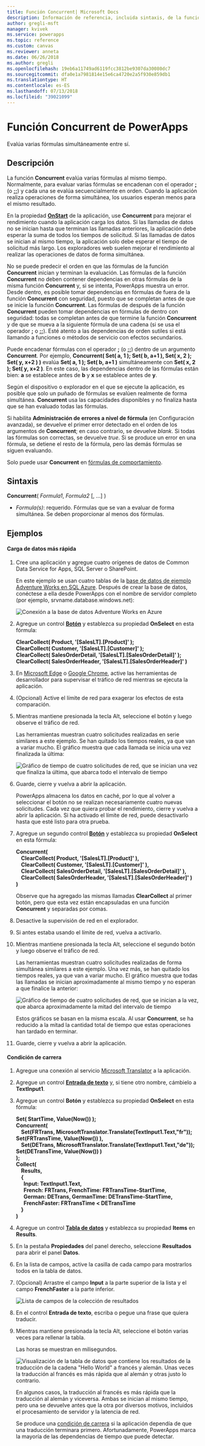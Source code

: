 ```yaml
---
title: Función Concurrent| Microsoft Docs
description: Información de referencia, incluida sintaxis, de la función Concurrent de PowerApps
author: gregli-msft
manager: kvivek
ms.service: powerapps
ms.topic: reference
ms.custom: canvas
ms.reviewer: anneta
ms.date: 06/26/2018
ms.author: gregli
ms.openlocfilehash: 19eb6a11749ad6119fcc3812be9307da30080dc7
ms.sourcegitcommit: dfa0e1a7981814e15e6ca4720e2a5f930e859db1
ms.translationtype: HT
ms.contentlocale: es-ES
ms.lasthandoff: 07/13/2018
ms.locfileid: "39021099"
---
```

# <a name="concurrent-function-in-powerapps"></a>Función Concurrent de PowerApps
Evalúa varias fórmulas simultáneamente entre sí.

## <a name="description"></a>Descripción
La función **Concurrent** evalúa varias fórmulas al mismo tiempo. Normalmente, para evaluar varias fórmulas se encadenan con el operador [**;**](operators.md) (o [**;;**](operators.md)) y cada una se evalúa secuencialmente en orden. Cuando la aplicación realiza operaciones de forma simultánea, los usuarios esperan menos para el mismo resultado.

En la propiedad [**OnStart**](../controls/control-screen.md) de la aplicación, use **Concurrent** para mejorar el rendimiento cuando la aplicación carga los datos. Si las llamadas de datos no se inician hasta que terminan las llamadas anteriores, la aplicación debe esperar la suma de todos los tiempos de solicitud. Si las llamadas de datos se inician al mismo tiempo, la aplicación solo debe esperar el tiempo de solicitud más largo. Los exploradores web suelen mejorar el rendimiento al realizar las operaciones de datos de forma simultánea.

No se puede predecir el orden en que las fórmulas de la función **Concurrent** inician y terminan la evaluación. Las fórmulas de la función **Concurrent** no deben contener dependencias en otras fórmulas de la misma función **Concurrent** y, si se intenta, PowerApps muestra un error. Desde dentro, es posible tomar dependencias en fórmulas de fuera de la función **Concurrent** con seguridad, puesto que se completan antes de que se inicie la función **Concurrent**. Las fórmulas de después de la función **Concurrent** pueden tomar dependencias en fórmulas de dentro con seguridad: todas se completan antes de que termine la función **Concurrent** y de que se mueva a la siguiente fórmula de una cadena (si se usa el operador **;** o **;;**). Esté atento a las dependencias de orden sutiles si está llamando a funciones o métodos de servicio con efectos secundarios.

Puede encadenar fórmulas con el operador **;** (o **;;**) dentro de un argumento **Concurrent**. Por ejemplo, **Concurrent( Set( a, 1 ); Set( b, a+1 ), Set( x, 2 ); Set( y, x+2 ) )** evalúa **Set( a, 1 ); Set( b, a+1 )** simultáneamente con **Set( x, 2 ); Set( y, x+2 )**. En este caso, las dependencias dentro de las fórmulas están bien: **a** se establece antes de **b** y **x** se establece antes de **y**.

Según el dispositivo o explorador en el que se ejecute la aplicación, es posible que solo un puñado de fórmulas se evalúen realmente de forma simultánea. **Concurrent** usa las capacidades disponibles y no finaliza hasta que se han evaluado todas las fórmulas.

Si habilita **Administración de errores a nivel de fórmula** (en Configuración avanzada), se devuelve el primer error detectado en el orden de los argumentos de **Concurrent**; en caso contrario, se devuelve *blank*. Si todas las fórmulas son correctas, se devuelve *true*. Si se produce un error en una fórmula, se detiene el resto de la fórmula, pero las demás fórmulas se siguen evaluando.

Solo puede usar **Concurrent** en [fórmulas de comportamiento](../working-with-formulas-in-depth.md).

## <a name="syntax"></a>Sintaxis
**Concurrent**( *Formula1*, *Formula2* [, ...] )

* *Formula(s)*: requerido. Fórmulas que se van a evaluar de forma simultánea. Se deben proporcionar al menos dos fórmulas.

## <a name="examples"></a>Ejemplos

#### <a name="loading-data-faster"></a>Carga de datos más rápida

1. Cree una aplicación y agregue cuatro orígenes de datos de Common Data Service for Apps, SQL Server o SharePoint. 

    En este ejemplo se usan cuatro tablas de la [base de datos de ejemplo Adventure Works en SQL Azure](https://docs.microsoft.com/azure/sql-database/sql-database-get-started-portal). Después de crear la base de datos, conéctese a ella desde PowerApps con el nombre de servidor completo (por ejemplo, srvname.database.windows.net):

    ![Conexión a la base de datos Adventure Works en Azure](media/function-concurrent/connect-database.png)

2. Agregue un control **[Botón](../controls/control-button.md)** y establezca su propiedad **OnSelect** en esta fórmula:

    **ClearCollect( Product, '[SalesLT].[Product]' );<br> ClearCollect( Customer, '[SalesLT].[Customer]' );<br> ClearCollect( SalesOrderDetail, '[SalesLT].[SalesOrderDetail]' );<br> ClearCollect( SalesOrderHeader, '[SalesLT].[SalesOrderHeader]' )**

3. En [Microsoft Edge](https://docs.microsoft.com/en-us/microsoft-edge/devtools-guide/network) o [Google Chrome](https://developers.google.com/web/tools/chrome-devtools/network-performance/), active las herramientas de desarrollador para supervisar el tráfico de red mientras se ejecuta la aplicación.

1. (Opcional) Active el límite de red para exagerar los efectos de esta comparación.

4. Mientras mantiene presionada la tecla Alt, seleccione el botón y luego observe el tráfico de red.

    Las herramientas muestran cuatro solicitudes realizadas en serie similares a este ejemplo.  Se han quitado los tiempos reales, ya que van a variar mucho.  El gráfico muestra que cada llamada se inicia una vez finalizada la última:

    ![Gráfico de tiempo de cuatro solicitudes de red, que se inician una vez que finaliza la última, que abarca todo el intervalo de tiempo](media/function-concurrent/chained-network.png)

5. Guarde, cierre y vuelva a abrir la aplicación.

    PowerApps almacena los datos en caché, por lo que al volver a seleccionar el botón no se realizan necesariamente cuatro nuevas solicitudes. Cada vez que quiera probar el rendimiento, cierre y vuelva a abrir la aplicación. Si ha activado el límite de red, puede desactivarlo hasta que esté listo para otra prueba.

1. Agregue un segundo control **[Botón](../controls/control-button.md)** y establezca su propiedad **OnSelect** en esta fórmula:

    **Concurrent(<br> &nbsp;&nbsp;&nbsp;&nbsp;ClearCollect( Product, '[SalesLT].[Product]' ),<br> &nbsp;&nbsp;&nbsp;&nbsp;ClearCollect( Customer, '[SalesLT].[Customer]' ),<br> &nbsp;&nbsp;&nbsp;&nbsp;ClearCollect( SalesOrderDetail, '[SalesLT].[SalesOrderDetail]' ),<br> &nbsp;&nbsp;&nbsp;&nbsp;ClearCollect( SalesOrderHeader, '[SalesLT].[SalesOrderHeader]' )<br> )**

    Observe que ha agregado las mismas llamadas **ClearCollect** al primer botón, pero que esta vez están encapsuladas en una función **Concurrent** y separadas por comas.

2. Desactive la supervisión de red en el explorador.

1. Si antes estaba usando el límite de red, vuelva a activarlo.

3. Mientras mantiene presionada la tecla Alt, seleccione el segundo botón y luego observe el tráfico de red.

    Las herramientas muestran cuatro solicitudes realizadas de forma simultánea similares a este ejemplo.  Una vez más, se han quitado los tiempos reales, ya que van a variar mucho.  El gráfico muestra que todas las llamadas se inician aproximadamente al mismo tiempo y no esperan a que finalice la anterior:

    ![Gráfico de tiempo de cuatro solicitudes de red, que se inician a la vez, que abarca aproximadamente la mitad del intervalo de tiempo](media/function-concurrent/concurrent-network.png)

    Estos gráficos se basan en la misma escala. Al usar **Concurrent**, se ha reducido a la mitad la cantidad total de tiempo que estas operaciones han tardado en terminar. 

5. Guarde, cierre y vuelva a abrir la aplicación.

#### <a name="race-condition"></a>Condición de carrera

1. Agregue una conexión al servicio [Microsoft Translator](../connections/connection-microsoft-translator.md) a la aplicación.

2. Agregue un control [**Entrada de texto**](../controls/control-text-input.md) y, si tiene otro nombre, cámbielo a **TextInput1**.

3. Agregue un control **Botón** y establezca su propiedad **OnSelect** en esta fórmula:

    **Set( StartTime, Value(Now()) );<br> Concurrent(<br> &nbsp;&nbsp;&nbsp;&nbsp;Set(FRTrans, MicrosoftTranslator.Translate(TextInput1.Text,"fr")); Set(FRTransTime, Value(Now()) ),<br> &nbsp;&nbsp;&nbsp;&nbsp;Set(DETrans, MicrosoftTranslator.Translate(TextInput1.Text,"de")); Set(DETransTime, Value(Now()) )<br> ); <br> Collect( <br> &nbsp;&nbsp;&nbsp;&nbsp;Results, <br> &nbsp;&nbsp;&nbsp;&nbsp;{<br> &nbsp;&nbsp;&nbsp;&nbsp;&nbsp;&nbsp;Input: TextInput1.Text, <br> &nbsp;&nbsp;&nbsp;&nbsp;&nbsp;&nbsp;French: FRTrans, FrenchTime: FRTransTime-StartTime,<br> &nbsp;&nbsp;&nbsp;&nbsp;&nbsp;&nbsp;German: DETrans, GermanTime: DETransTime-StartTime,<br> &nbsp;&nbsp;&nbsp;&nbsp;&nbsp;&nbsp;FrenchFaster: FRTransTime < DETransTime <br> &nbsp;&nbsp;&nbsp;&nbsp;}<br> )**

4. Agregue un control [**Tabla de datos**](../controls/control-data-table.md) y establezca su propiedad **Items** en **Results**.

1. En la pestaña **Propiedades** del panel derecho, seleccione **Resultados** para abrir el panel **Datos**.

1. En la lista de campos, active la casilla de cada campo para mostrarlos todos en la tabla de datos.

1. (Opcional) Arrastre el campo **Input** a la parte superior de la lista y el campo **FrenchFaster** a la parte inferior.

    ![Lista de campos de la colección de resultados](media/function-concurrent/field-list.png) 

6. En el control **Entrada de texto**, escriba o pegue una frase que quiera traducir.

7. Mientras mantiene presionada la tecla Alt, seleccione el botón varias veces para rellenar la tabla.

    Las horas se muestran en milisegundos.
  
    ![Visualización de la tabla de datos que contiene los resultados de la traducción de la cadena "Hello World" a francés y alemán. Unas veces la traducción al francés es más rápida que al alemán y otras justo lo contrario.](media/function-concurrent/race-condition.png) 

    En algunos casos, la traducción al francés es más rápida que la traducción al alemán y viceversa. Ambas se inician al mismo tiempo, pero una se devuelve antes que la otra por diversos motivos, incluidos el procesamiento de servidor y la latencia de red.

    Se produce una [condición de carrera](https://en.wikipedia.org/wiki/Race_condition) si la aplicación dependía de que una traducción terminara primero. Afortunadamente, PowerApps marca la mayoría de las dependencias de tiempo que puede detectar.
